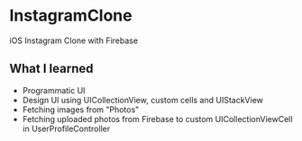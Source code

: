 # InstagramClone

iOS Instagram Clone with Firebase 

## What I learned 
 * Programmatic UI
 * Design UI using UICollectionView, custom cells and UIStackView
 * Fetching images from "Photos"
 * Fetching uploaded photos from Firebase to custom UICollectionViewCell in UserProfileController
